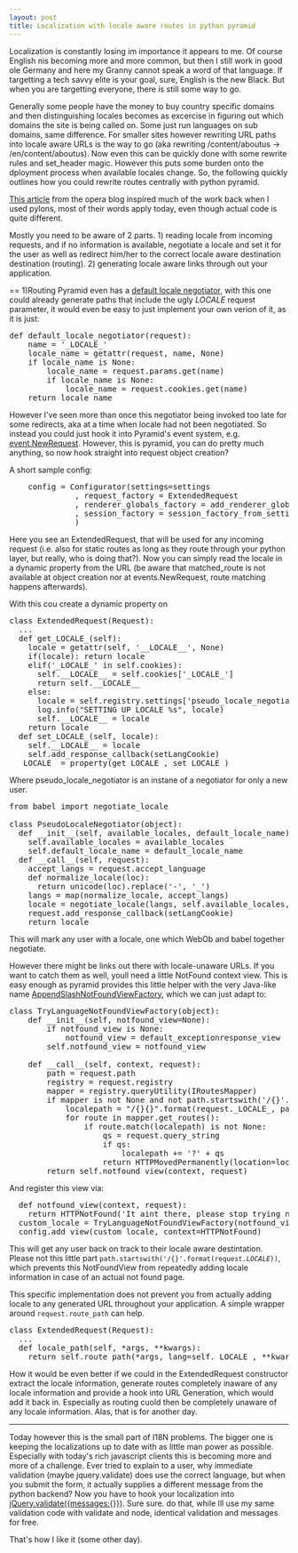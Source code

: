 ```yaml
---
layout: post
title: Localization with locale aware routes in python pyramid
---
```


Localization is constantly losing im importance it appears to me. Of course English nis becoming more and more common, but then I still work in good ole Germany and here my Granny cannot speak a word of that language. If targetting a tech savvy elite is your goal, sure, English is the new Black. But when you are targetting everyone, there is still some way to go.

Generally some people have the money to buy country specific domains and then distinguishing locales becomes as excercise in figuring out which domains the site is being called on. Some just run languages on sub domains, same difference. For smaller sites however rewriting URL paths into locale aware URLs is the way to go (aka rewriting /content/aboutus -> /en/content/aboutus). Now even this can be quickly done with some rewrite rules and set_header magic. However this puts some burden onto the dployment process when available locales change. So, the following quickly outlines how you could rewrite routes centrally with python pyramid.

[This article](http://my.opera.com/WebApplications/blog/2008/03/17/search-engine-friendly) from the opera blog inspired much of the work back when I used pylons, most of their words apply today, even though actual code is quite different.

Mostly you need to be aware of 2 parts. 1) reading locale from incoming requests, and if no information is available, negotiate a locale and set it for the user as well as redirect him/her to the correct locale aware destination destination (routing). 2) generating locale aware links through out your application.

== 1)Routing
Pyramid even has a [default locale negotiator](http://docs.pylonsproject.org/projects/pyramid/en/latest/api/i18n.html#pyramid.i18n.default_locale_negotiator), with this one could already generate paths that include the ugly _LOCALE_ request parameter, it would even be easy to just implement your own verion of it, as it is just:

<pre class="prettyprint linenums language-python">
def default_locale_negotiator(request):
    name = '_LOCALE_'
    locale_name = getattr(request, name, None)
    if locale_name is None:
        locale_name = request.params.get(name)
        if locale_name is None:
            locale_name = request.cookies.get(name)
    return locale_name
</pre>

However I've seen more than once this negotiator being invoked too late for some redirects, aka at a time when locale had not been negotiated. So instead you could just hook it into Pyramid's event system, e.g. [event.NewRequest](http://docs.pylonsproject.org/projects/pyramid/en/latest/api/events.html#pyramid.events.NewRequest). However, this is pyramid, you can do pretty much anything, so now hook straight into request object creation?

A short sample config:

<pre class="prettyprint linenums language-python">
    config = Configurator(settings=settings
              , request_factory = ExtendedRequest
              , renderer_globals_factory = add_renderer_globals
              , session_factory = session_factory_from_settings(settings)
              )
</pre>

Here you see an ExtendedRequest, that will be used for any incoming request (i.e. also for static routes as long as they route through your python layer, but really, who is doing that?). Now you can simply read the locale in a dynamic property from the URL (be aware that matched_route is not available at object creation nor at events.NewRequest, route matching happens afterwards).

With this cou create a dynamic property on 

<pre class="prettyprint linenums language-python">
class ExtendedRequest(Request):
  ...
  def get_LOCALE_(self):
    locale = getattr(self, '__LOCALE__', None)
    if(locale): return locale
    elif('_LOCALE_' in self.cookies):
      self.__LOCALE__ = self.cookies['_LOCALE_']
      return self.__LOCALE__
    else:
      locale = self.registry.settings['pseudo_locale_negotiator'](self)
      log.info("SETTING UP LOCALE %s", locale)
      self.__LOCALE__ = locale
    return locale
  def set_LOCALE_(self, locale):
    self.__LOCALE__ = locale
    self.add_response_callback(setLangCookie)
  _LOCALE_ = property(get_LOCALE_, set_LOCALE_)
</pre>

Where pseudo_locale_negotiator is an instane of a negotiator for only a new user.

<pre class="prettyprint linenums language-python">
from babel import negotiate_locale

class PseudoLocaleNegotiator(object):
  def __init__(self, available_locales, default_locale_name):
    self.available_locales = available_locales
    self.default_locale_name = default_locale_name
  def __call__(self, request):
    accept_langs = request.accept_language
    def normalize_locale(loc):
      return unicode(loc).replace('-', '_')
    langs = map(normalize_locale, accept_langs)
    locale = negotiate_locale(langs, self.available_locales, sep="_") or self.default_locale_name
    request.add_response_callback(setLangCookie)
    return locale
</pre>

This will mark any user with a locale, one which WebOb and babel together negotiate.

However there might be links out there with locale-unaware URLs. If you want to catch them as well, youll need a little NotFound context view. This is easy enough as pyramid provides this little helper with the very Java-like name [AppendSlashNotFoundViewFactory](http://docs.pylonsproject.org/projects/pyramid/en/latest/api/view.html?highlight=appendslash#pyramid.view.AppendSlashNotFoundViewFactory), which we can just adapt to:

<pre class="prettyprint linenums language-python">
class TryLanguageNotFoundViewFactory(object):
    def __init__(self, notfound_view=None):
        if notfound_view is None:
            notfound_view = default_exceptionresponse_view
        self.notfound_view = notfound_view

    def __call__(self, context, request):
        path = request.path
        registry = request.registry
        mapper = registry.queryUtility(IRoutesMapper)
        if mapper is not None and not path.startswith('/{}'.format(request._LOCALE_)):
            localepath = "/{}{}".format(request._LOCALE_, path).rstrip("/")
            for route in mapper.get_routes():
                if route.match(localepath) is not None:
                    qs = request.query_string
                    if qs:
                        localepath += '?' + qs
                    return HTTPMovedPermanently(location=localepath)
        return self.notfound_view(context, request)
</pre>

And register this view via:

<pre class="prettyprint linenums language-python">
  def notfound_view(context, request):
    return HTTPNotFound('It aint there, please stop trying now!')
  custom_locale = TryLanguageNotFoundViewFactory(notfound_view)
  config.add_view(custom_locale, context=HTTPNotFound)
</pre>

This will get any user back on track to their locale aware destintation. Please not this little part <code>path.startswith('/{}'.format(request._LOCALE_))</code>, which prevents this NotFoundView from repeatedly adding locale information in case of an actual not found page.

This specific implementation does not prevent you from actually adding locale to any generated URL throughout your application. A simple wrapper around <code>request.route_path</code> can help.

<pre class="prettyprint linenums language-python">
class ExtendedRequest(Request):
  ...
  def locale_path(self, *args, **kwargs):
    return self.route_path(*args, lang=self._LOCALE_, **kwargs)
</pre>

How it would be even better if we could in the ExtendedRequest constructor extract the locale information, generate routes completely inaware of any locale information and provide a hook into URL Generation, which would add it back in. Especially as routing cuold then be completely unaware of any locale information. Alas, that is for another day.

---

Today however this is the small part of I18N problems. The bigger one is keeping the localizations up to date with as little man power as possible. Especially with today's rich javascript clients this is becoming more and more of a challenge. Ever tried to explain to a user, why immediate validation (maybe jquery.validate) does use the correct language, but when you submit the form, it actually supplies a different message from the python backend? Now you have to hook your localization into [jQuery.validate({messages:{}})](http://docs.jquery.com/Plugins/Validation/validate#options). Sure sure. do that, while Ill use my same validation code with validate and node, identical validation and messages for free.

That's how I like it (some other day).
